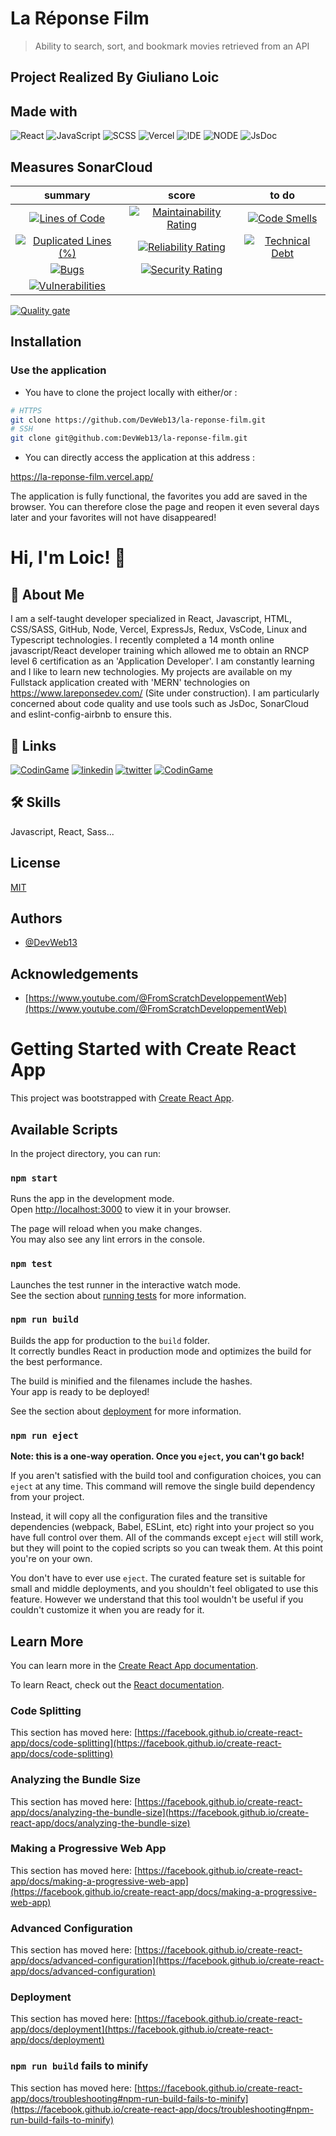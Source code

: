 
# La Réponse Film

> Ability to search, sort, and bookmark movies retrieved from an API

## Project Realized By Giuliano Loic
## Made with

![React](https://img.shields.io/badge/Framework-React-blue) 
![JavaScript](https://img.shields.io/badge/Language-JS-yellow) 
![SCSS](https://img.shields.io/badge/Style-SCSS-ff69b4) 
![Vercel](https://img.shields.io/badge/Deploy-Vercel-black) 
![IDE](https://img.shields.io/badge/IDE-VsCode-blue) 
![NODE](https://img.shields.io/badge/Node-v16.13.0-ff69b4) 
![JsDoc](https://img.shields.io/badge/Library-JsDoc-blueviolet)


## Measures SonarCloud

|                                                                                                              summary                                                                                                               |                                                                                                           score                                                                                                            |                                                                                                      to do                                                                                                      |
| :--------------------------------------------------------------------------------------------------------------------------------------------------------------------------------------------------------------------------------: | :------------------------------------------------------------------------------------------------------------------------------------------------------------------------------------------------------------------------: | :-------------------------------------------------------------------------------------------------------------------------------------------------------------------------------------------------------------: |
|              [![Lines of Code](https://sonarcloud.io/api/project_badges/measure?project=DevWeb13_la-reponse-film&metric=ncloc)](https://sonarcloud.io/summary/new_code?id=DevWeb13_la-reponse-film)              |  [![Maintainability Rating](https://sonarcloud.io/api/project_badges/measure?project=DevWeb13_la-reponse-film&metric=sqale_rating)](https://sonarcloud.io/summary/new_code?id=DevWeb13_la-reponse-film)  |  [![Code Smells](https://sonarcloud.io/api/project_badges/measure?project=DevWeb13_la-reponse-film&metric=code_smells)](https://sonarcloud.io/summary/new_code?id=DevWeb13_la-reponse-film)   |
| [![Duplicated Lines (%)](https://sonarcloud.io/api/project_badges/measure?project=DevWeb13_la-reponse-film&metric=duplicated_lines_density)](https://sonarcloud.io/summary/new_code?id=DevWeb13_la-reponse-film) | [![Reliability Rating](https://sonarcloud.io/api/project_badges/measure?project=DevWeb13_la-reponse-film&metric=reliability_rating)](https://sonarcloud.io/summary/new_code?id=DevWeb13_la-reponse-film) | [![Technical Debt](https://sonarcloud.io/api/project_badges/measure?project=DevWeb13_la-reponse-film&metric=sqale_index)](https://sonarcloud.io/summary/new_code?id=DevWeb13_la-reponse-film) |
|                   [![Bugs](https://sonarcloud.io/api/project_badges/measure?project=DevWeb13_la-reponse-film&metric=bugs)](https://sonarcloud.io/summary/new_code?id=DevWeb13_la-reponse-film)                   |    [![Security Rating](https://sonarcloud.io/api/project_badges/measure?project=DevWeb13_la-reponse-film&metric=security_rating)](https://sonarcloud.io/summary/new_code?id=DevWeb13_la-reponse-film)    |                                                                                                                                                                                                                 |
|        [![Vulnerabilities](https://sonarcloud.io/api/project_badges/measure?project=DevWeb13_la-reponse-film&metric=vulnerabilities)](https://sonarcloud.io/summary/new_code?id=DevWeb13_la-reponse-film)        |                                                                                                                                                                                                                            |

[![Quality gate](https://sonarcloud.io/api/project_badges/quality_gate?project=DevWeb13_la-reponse-film)](https://sonarcloud.io/summary/new_code?id=DevWeb13_la-reponse-film)


## Installation

### Use the application

* You have to clone the project locally with either/or :

```bash
# HTTPS
git clone https://github.com/DevWeb13/la-reponse-film.git
# SSH
git clone git@github.com:DevWeb13/la-reponse-film.git
```

* You can directly access the application at this address :

https://la-reponse-film.vercel.app/

The application is fully functional, the favorites you add are saved in the browser. You can therefore close the page and reopen it even several days later and your favorites will not have disappeared!

    
# Hi, I'm Loic! 👋


## 🚀 About Me
I am a self-taught developer specialized in React, Javascript, HTML, CSS/SASS, GitHub, Node, Vercel, ExpressJs, Redux, VsCode, Linux and Typescript technologies. I recently completed a 14 month online javascript/React developer training which allowed me to obtain an RNCP level 6 certification as an 'Application Developer'. I am constantly learning and I like to learn new technologies. My projects are available on my Fullstack application created with 'MERN' technologies on https://www.lareponsedev.com/ (Site under construction). I am particularly concerned about code quality and use tools such as JsDoc, SonarCloud and eslint-config-airbnb to ensure this.


## 🔗 Links
[![CodinGame](https://i.ibb.co/xSnNqcZ/La-Reponse-Dev-Logo150-150.png)](https://www.lareponsedev.com/)
[![linkedin](https://img.shields.io/badge/linkedin-0A66C2?style=for-the-badge&logo=linkedin&logoColor=white)](https://www.linkedin.com/in/loic-g-76968b219/)
[![twitter](https://img.shields.io/badge/twitter-1DA1F2?style=for-the-badge&logo=twitter&logoColor=white)](https://twitter.com/DeveloppementW1)
[![CodinGame](https://img.shields.io/static/v1?style=for-the-badge&message=CodinGame&color=222222&logo=CodinGame&logoColor=F2BB13&label=)](https://www.codingame.com/profile/4f9df2adc1f95abbab8380d47656ade10865463)

## 🛠 Skills
Javascript, React, Sass...


## License

[MIT](https://choosealicense.com/licenses/mit/)


## Authors

- [@DevWeb13](https://github.com/DevWeb13)


## Acknowledgements

 - [https://www.youtube.com/@FromScratchDeveloppementWeb](https://www.youtube.com/@FromScratchDeveloppementWeb)



# Getting Started with Create React App

This project was bootstrapped with [Create React App](https://github.com/facebook/create-react-app).

## Available Scripts

In the project directory, you can run:

### `npm start`

Runs the app in the development mode.\
Open [http://localhost:3000](http://localhost:3000) to view it in your browser.

The page will reload when you make changes.\
You may also see any lint errors in the console.

### `npm test`

Launches the test runner in the interactive watch mode.\
See the section about [running tests](https://facebook.github.io/create-react-app/docs/running-tests) for more information.

### `npm run build`

Builds the app for production to the `build` folder.\
It correctly bundles React in production mode and optimizes the build for the best performance.

The build is minified and the filenames include the hashes.\
Your app is ready to be deployed!

See the section about [deployment](https://facebook.github.io/create-react-app/docs/deployment) for more information.

### `npm run eject`

**Note: this is a one-way operation. Once you `eject`, you can't go back!**

If you aren't satisfied with the build tool and configuration choices, you can `eject` at any time. This command will remove the single build dependency from your project.

Instead, it will copy all the configuration files and the transitive dependencies (webpack, Babel, ESLint, etc) right into your project so you have full control over them. All of the commands except `eject` will still work, but they will point to the copied scripts so you can tweak them. At this point you're on your own.

You don't have to ever use `eject`. The curated feature set is suitable for small and middle deployments, and you shouldn't feel obligated to use this feature. However we understand that this tool wouldn't be useful if you couldn't customize it when you are ready for it.

## Learn More

You can learn more in the [Create React App documentation](https://facebook.github.io/create-react-app/docs/getting-started).

To learn React, check out the [React documentation](https://reactjs.org/).

### Code Splitting

This section has moved here: [https://facebook.github.io/create-react-app/docs/code-splitting](https://facebook.github.io/create-react-app/docs/code-splitting)

### Analyzing the Bundle Size

This section has moved here: [https://facebook.github.io/create-react-app/docs/analyzing-the-bundle-size](https://facebook.github.io/create-react-app/docs/analyzing-the-bundle-size)

### Making a Progressive Web App

This section has moved here: [https://facebook.github.io/create-react-app/docs/making-a-progressive-web-app](https://facebook.github.io/create-react-app/docs/making-a-progressive-web-app)

### Advanced Configuration

This section has moved here: [https://facebook.github.io/create-react-app/docs/advanced-configuration](https://facebook.github.io/create-react-app/docs/advanced-configuration)

### Deployment

This section has moved here: [https://facebook.github.io/create-react-app/docs/deployment](https://facebook.github.io/create-react-app/docs/deployment)

### `npm run build` fails to minify

This section has moved here: [https://facebook.github.io/create-react-app/docs/troubleshooting#npm-run-build-fails-to-minify](https://facebook.github.io/create-react-app/docs/troubleshooting#npm-run-build-fails-to-minify)
